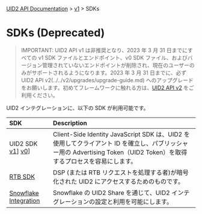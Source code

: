 [UID2 API Documentation](../../README.md) > [v1](../README.md) > SDKs

# SDKs (Deprecated)

> IMPORTANT: UID2 API v1 は非推奨となり、2023 年 3 月 31 日までにすべての v1 SDK ファイルとエンドポイント、v0 SDK ファイル、およびバージョン管理されていないエンドポイントが削除され、現在のユーザーのみがサポートされるようになります。2023 年 3 月 31 日までに、必ず UID2 API v2(../../v2/upgrades/upgrade-guide.md) へのアップグレードをお願いします。初めてフレームワークに触れる方は、[UID2 API v2](../../v2/README.md) をご利用ください。

UID2 インテグレーションに、以下の SDK が利用可能です。

| SDK                                                                                  | Description                                                                                                                                                           |
| :----------------------------------------------------------------------------------- | :-------------------------------------------------------------------------------------------------------------------------------------------------------------------- |
| UID2 SDK<br/>[v1](./client-side-identity-v1.md)] [v0](./client-side-identity-v0.md)] | Client-Side Identity JavaScript SDK は、UID2 を使用してクライアント ID を確立し、パブリッシャー用の Advertising Token（UID2 Token）を取得するプロセスを容易にします。 |
| [RTB SDK](./dsp-client-v1-overview.md)                                               | DSP (または RTB リクエストを処理する者)が暗号化された UID2 にアクセスするためのものです。                                                                             |
| [Snowflake Integration](./snowflake_integration.md)                                  | Snowflake の UID2 Share を通じて、UID2 インテグレーションの設定と利用を可能にします。                                                                                 |
